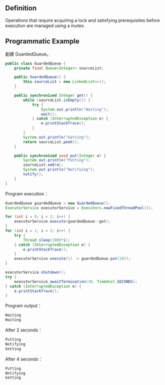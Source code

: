 ## Definition

Operations that require acquiring a lock and satisfying prerequisites before execution are managed using a mutex.

## Programmatic Example

創建 GuardedQueue。

```java
public class GuardedQueue {
    private final Queue<Integer> sourceList;

    public GuardedQueue() {
        this.sourceList = new LinkedList<>();
    }

    public synchronized Integer get() {
        while (sourceList.isEmpty()) {
            try {
                System.out.println("Waiting");
                wait();
            } catch (InterruptedException e) {
                e.printStackTrace();
            }
        }
        System.out.println("Getting");
        return sourceList.peek();
    }

    public synchronized void put(Integer e) {
        System.out.println("Putting");
        sourceList.add(e);
        System.out.println("Notifying");
        notify();
    }
}
```

Program execution：

```java
GuardedQueue guardedQueue = new GuardedQueue();
ExecutorService executorService = Executors.newFixedThreadPool(3);

for (int i = 0; i < 2; i++) {
    executorService.execute(guardedQueue::get);
}
for (int i = 1; i < 3; i++) {
    try {
        Thread.sleep(2000*i);
    } catch (InterruptedException e) {
        e.printStackTrace();
    }
    executorService.execute(() -> guardedQueue.put(20));
}

executorService.shutdown();
try {
    executorService.awaitTermination(30, TimeUnit.SECONDS);
} catch (InterruptedException e) {
    e.printStackTrace();
}
```

Program output：

```java
Waiting
Waiting
```

After 2 seconds：

```java
Putting
Notifying
Getting
```

After 4 seconds：

```java
Putting
Notifying
Getting
```
